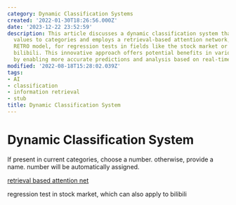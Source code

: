 ```yaml
---
category: Dynamic Classification Systems
created: '2022-01-30T18:26:56.000Z'
date: '2023-12-22 23:52:59'
description: This article discusses a dynamic classification system that assigns numerical
  values to categories and employs a retrieval-based attention network, such as the
  RETRO model, for regression tests in fields like the stock market or platforms like
  bilibili. This innovative approach offers potential benefits in various industries
  by enabling more accurate predictions and analysis based on real-time data.
modified: '2022-08-18T15:28:02.039Z'
tags:
- AI
- classification
- information retrieval
- stub
title: Dynamic Classification System
---
```


# Dynamic Classification System

If present in current categories, choose a number.
otherwise, provide a name. number will be automatically assigned.

[retrieval based attention net](https://github.com/lucidrains/RETRO-pytorch)

regression test in stock market, which can also apply to bilibili
